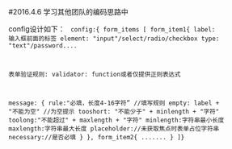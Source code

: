 #2016.4.6  学习其他团队的编码思路中

config设计如下：
<code>
config:{
  form_items
  [
  form_item1{
  label: 输入框前面的标签
  element:  "input"/select/radio/checkbox
  type: "text"/password....

  表单验证规则:
  validator: function或者仅提供正则表达式

  message:
  {
    rule:"必填，长度4-16字符” //填写规则
    empty: label + "不能为空" //为空提示
    tooshort: "不能少于" + minlength + "字符"
    toolong:"不能超过" + maxlength + "字符"
    minlength:字符串最小长度
    maxlength:字符串最大长度
    placeholder://未获取焦点时表单占位字符串
    necessary://是否必填
  }
  },
  form_item2{
    .......
  }
  ]}
  </code>
